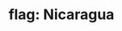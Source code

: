 ---
layout: smileys&emotion
title: "flag: Nicaragua"
emoji: flag_nicaragua
permalink: 🇳🇮.html
image: assets/img/3moji/flag_nicaragua.png
---